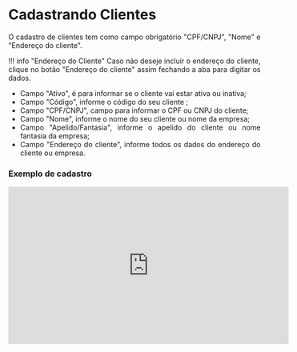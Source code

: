 <style>
  body {
    text-align: justify;
  }
</style>

# **Cadastrando Clientes**

O cadastro de clientes tem como campo obrigatório "CPF/CNPJ", "Nome" e "Endereço do cliente".

!!! info "Endereço do Cliente"
        Caso não deseje incluir o endereço do cliente, clique no botão "Endereço do cliente" assim fechando a aba para digitar os dados.

- Campo "Ativo", é para informar se o cliente vai estar ativa ou inativa;
- Campo "Código", informe o código do seu cliente ;
- Campo "CPF/CNPJ", campo para informar o CPF ou CNPJ do cliente;
- Campo "Nome", informe o nome do seu cliente ou nome da empresa;
- Campo "Apelido/Fantasia", informe o apelido do cliente ou nome fantasia da empresa;
- Campo "Endereço do cliente", informe todos os dados do endereço do cliente ou empresa.

### Exemplo de cadastro

<iframe width="560" height="315" src="https://www.youtube.com/embed/nb_FE98i898?si=_-OXHLQAIfg2q3-O" title="YouTube video player" frameborder="0" allow="accelerometer; autoplay; clipboard-write; encrypted-media; gyroscope; picture-in-picture; web-share" allowfullscreen></iframe>